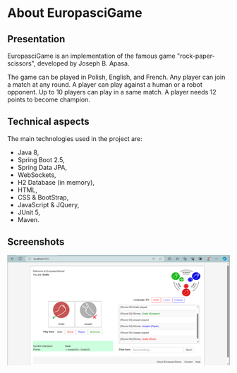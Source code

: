 # About EuropasciGame

## Presentation

EuropasciGame is an implementation of the famous game "rock-paper-scissors", developed by Joseph B. Apasa.

The game can be played in Polish, English, and French.
Any player can join a match at any round.
A player can play against a human or a robot opponent.
Up to 10 players can play in a same match.
A player needs 12 points to become champion.

## Technical aspects

The main technologies used in the project are:
- Java 8,
- Spring Boot 2.5,
- Spring Data JPA,
- WebSockets,
- H2 Database (in memory),
- HTML,
- CSS & BootStrap,
- JavaScript & JQuery,
- JUnit 5,
- Maven.

## Screenshots

![europascigame_screenshot_01.PNG](/src/main/resources/static/europascigame_screenshot_01.PNG?raw=true)
